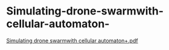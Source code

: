 # Simulating-drone-swarmwith-cellular-automaton-

[Simulating drone swarmwith cellular automaton+.pdf](https://github.com/user-attachments/files/19726639/Simulating.drone.swarmwith.cellular.automaton%2B.pdf)
